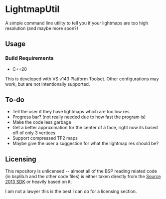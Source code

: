 # LightmapUtil

A simple command line utility to tell you if your lightmaps are too high resolution (and maybe more soon?)

## Usage

### Build Requirements

* C++20

This is developed with VS v143 Platform Toolset. Other configurations may work, but are not intentionally supported.

## To-do
 
- Tell the user if they have lightmaps which are too low res
- Progress bar? (not really needed due to how fast the program is)
- Make the code less garbage
- Get a better approximation for the center of a face, right now its based off of only 3 vertices
- Support compressed TF2 maps
- Maybe give the user a suggestion for what the lightmap res should be?
 
## Licensing
 
This repository is unlicensed -- almost all of the BSP reading related code (in bsplib.h and the other code files) is either taken directly from the [Source 2013 SDK](https://github.com/ValveSoftware/source-sdk-2013/) or heavily based on it.
 
I am not a lawyer this is the best I can do for a licensing section.
